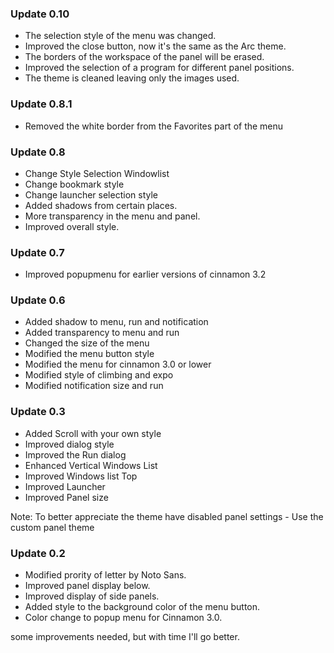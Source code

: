 ### Update 0.10

* The selection style of the menu was changed.
* Improved the close button, now it's the same as the Arc theme.
* The borders of the workspace of the panel will be erased.
* Improved the selection of a program for different panel positions.
* The theme is cleaned leaving only the images used.

### Update 0.8.1

* Removed the white border from the Favorites part of the menu


### Update 0.8

* Change Style Selection Windowlist
* Change bookmark style
* Change launcher selection style
* Added shadows from certain places.
* More transparency in the menu and panel.
* Improved overall style.


### Update 0.7

* Improved popupmenu for earlier versions of cinnamon 3.2


### Update 0.6

* Added shadow to menu, run and notification
* Added transparency to menu and run
* Changed the size of the menu
* Modified the menu button style
* Modified the menu for cinnamon 3.0 or lower
* Modified style of climbing and expo
* Modified notification size and run


### Update 0.3

* Added Scroll with your own style
* Improved dialog style
* Improved the Run dialog
* Enhanced Vertical Windows List
* Improved Windows list Top
* Improved Launcher
* Improved Panel size

Note: To better appreciate the theme have disabled panel settings - Use the custom panel theme


### Update 0.2

* Modified prority of letter by Noto Sans.
* Improved panel display below.
* Improved display of side panels.
* Added style to the background color of the menu button.
* Color change to popup menu for Cinnamon 3.0.


some improvements needed, but with time I'll go better.
